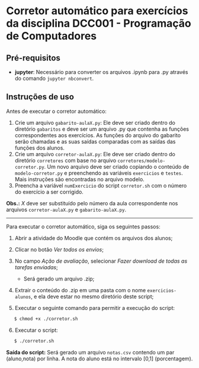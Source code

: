 # Corretor automático para exercícios da disciplina DCC001 - Programação de Computadores

## Pré-requisitos
- **jupyter**: Necessário para converter os arquivos .ipynb para .py através do comando `jupyter nbconvert`.

## Instruções de uso
Antes de executar o corretor automático:

1. Crie um arquivo `gabarito-aulaX.py`: Ele deve ser criado dentro do diretório `gabaritos` e deve ser um arquivo .py que contenha as funções correspondentes aos exercícios. As funções do arquivo do gabarito serão chamadas e as suas saídas comparadas com as saídas das funções dos alunos.
2. Crie um arquivo `corretor-aulaX.py`: Ele deve ser criado dentro do diretório `corretores` com base no arquivo `corretores/modelo-corretor.py`. Um novo arquivo deve ser criado copiando o conteúdo de `modelo-corretor.py` e preenchendo as variáveis `exercicios` e `testes`. Mais instruções são encontradas no arquivo modelo.
3. Preencha a variável `numExercicio` do script `corretor.sh` com o número do exercício a ser corrigido.

**Obs.:** *X* deve ser substituído pelo número da aula correspondente nos arquivos `corretor-aulaX.py` e `gabarito-aulaX.py`.

---
Para executar o corretor automático, siga os seguintes passos:

1. Abrir a atividade do Moodle que contém os arquivos dos alunos;
2. Clicar no botão *Ver todos os envios*;
3. No campo *Ação de avaliação*, selecionar *Fazer download de todas as tarefas enviadas*;

   - Será gerado um arquivo .zip;

4. Extrair o conteúdo do .zip em uma pasta com o nome `exercicios-alunos`, e ela deve estar no mesmo diretório deste script;
5. Executar o seguinte comando para permitir a execução do script:
```bash
   $ chmod +x ./corretor.sh
```
6. Executar o script:
```bash
   $ ./corretor.sh
```

   **Saída do script:** Será gerado um arquivo `notas.csv` contendo um par (aluno,nota) por linha. A nota do aluno está no intervalo [0,1] (porcentagem).
